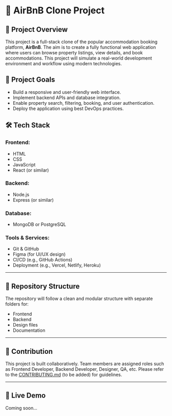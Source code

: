 # 🏡 AirBnB Clone Project

## 📘 Project Overview

This project is a full-stack clone of the popular accommodation booking platform, **AirBnB**. The aim is to create a fully functional web application where users can browse property listings, view details, and book accommodations. This project will simulate a real-world development environment and workflow using modern technologies.

## 🎯 Project Goals

- Build a responsive and user-friendly web interface.
- Implement backend APIs and database integration.
- Enable property search, filtering, booking, and user authentication.
- Deploy the application using best DevOps practices.

## 🛠️ Tech Stack

### Frontend:
- HTML
- CSS
- JavaScript
- React (or similar)

### Backend:
- Node.js
- Express (or similar)

### Database:
- MongoDB or PostgreSQL

### Tools & Services:
- Git & GitHub
- Figma (for UI/UX design)
- CI/CD (e.g., GitHub Actions)
- Deployment (e.g., Vercel, Netlify, Heroku)

---

## 📁 Repository Structure

The repository will follow a clean and modular structure with separate folders for:
- Frontend
- Backend
- Design files
- Documentation

---

## 📌 Contribution

This project is built collaboratively. Team members are assigned roles such as Frontend Developer, Backend Developer, Designer, QA, etc. Please refer to the [CONTRIBUTING.md](CONTRIBUTING.md) (to be added) for guidelines.

---

## 🔗 Live Demo

Coming soon...

